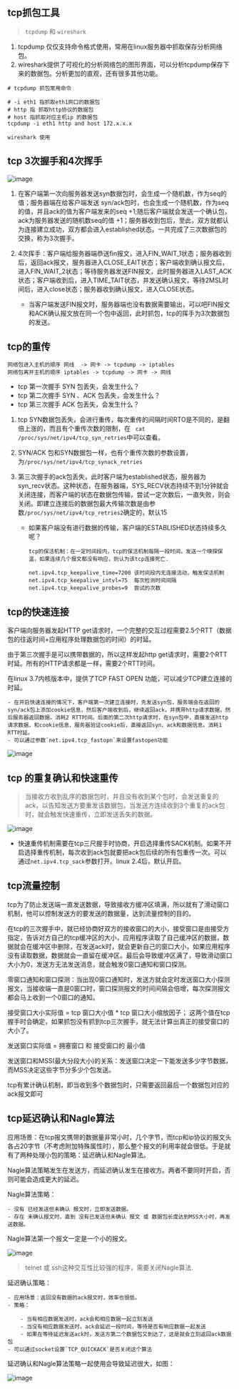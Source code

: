 
## tcp抓包工具

> `tcpdump` 和 `wireshark`

1. tcpdump 仅仅支持命令格式使用，常用在linux服务器中抓取保存分析网络包。
2. wireshark提供了可视化的分析网络包的图形界面，可以分析tcpdump保存下来的数据包。分析更加的直观，还有很多其他功能。

```
# tcpdump 抓包常用命令

# -i eth1 指抓取eth1网口的数据包
# http 指 抓取http协议的数据包
# host 指抓取对应主机ip 的数据包
tcpdump -i eth1 http and host 172.x.x.x 

```

```
wireshark 使用

```

## tcp 3次握手和4次挥手

![image](https://mmbiz.qpic.cn/mmbiz_png/J0g14CUwaZctmf3ObkESj41ayTbgy9q4qY22TbaYibfEM8jSqdribXBDHgkJQNo7dsj5S9l2VvL22N0w7ckI9tgQ/640?wx_fmt=png&tp=webp&wxfrom=5&wx_lazy=1&wx_co=1)

1. 在客户端第一次向服务器发送syn数据包时，会生成一个随机数，作为seq的值；服务器端在给客户端发送 syn/ack包时，也会生成一个随机数，作为seq的值，并且ack的值为客户端发来的seq +1;随后客户端就会发送一个确认包，ack为服务器发送的随机数seq的值 +1；服务器收到包后，至此，双方就都认为连接建立成功，双方都会进入established状态。一共完成了三次数据包的交换，称为3次握手。

2. 4次挥手：客户端给服务器端恭送fin报文，进入FIN_WAIT_1状态；服务器收到后，返回ack报文，服务器进入CLOSE_EAIT状态；客户端收到确认报文后，进入FIN_WAIT_2状态；等待服务器发送FIN报文，此时服务器进入LAST_ACK状态；客户端收到后，进入TIME_TAIT状态，并发送确认报文，等待2MSL时间后，进入close状态；服务器收到确认报文，进入CLOSE状态。

    - 当客户端发送FIN报文时，服务器端也没有数据需要输出，可以吧FIN报文和ACK确认报文放在同一个包中返回，此时抓包，tcp的挥手为3次数据包的发送。
    

## tcp的重传

```
网络包进入主机的顺序 网线  -> 网卡 -> tcpdump -> iptables
网络包离开主机的顺序 iptables -> tcpdump -> 网卡 -> 网线
```

- tcp 第一次握手 SYN 包丢失，会发生什么？
- tcp 第二次握手 SYN 、ACK 包丢失，会发生什么？
- tcp 第三次握手 ACK 包丢失，会发生什么？

1. tcp SYN数据包丢失，会进行重传，每次重传的间隔时间RTO是不同的，是翻倍上涨的，而且有个重传次数的限制，在 ` cat /proc/sys/net/ipv4/tcp_syn_retries`中可以查看。
 
2. SYN/ACK 包和SYN数据包一样，也有个重传次数的参数设置，为`/proc/sys/net/ipv4/tcp_synack_retries`

3. 第三次握手的ack包丢失，此时客户端为established状态，服务器为syn_recv状态。这种状态，在服务器端，SYS_RECV状态持续不到1分钟就会关闭连接，而客户端的状态在数据包传输，尝试一定次数后，一直失败，则会关闭。即建立连接后的数据包最大传输次数是由参数`/proc/sys/net/ipv4/tcp_retries2`确定的，默认15

    - 如果客户端没有进行数据的传输，客户端的ESTABLISHED状态持续多久呢？
        
        ```
        tcp的保活机制：在一定时间段内，tcp的保活机制每隔一段时间，发送一个嗅探保温，如果连续几个报文都没有响应，则认为该tcp连接死亡.
        
        net.ipv4.tcp_keepalive_time=7200 该时间段内无连接活动，触发保活机制
        net.ipv4.tcp_keepalive_intvl=75  每次检测时间间隔
        net.ipv4.tcp_keepalive_probes=9  尝试的次数
        
        ```


## tcp的快速连接

客户端向服务器发起HTTP get请求时，一个完整的交互过程需要2.5个RTT（数据包的往返时间+应用程序处理数据包的时间）的时延。

由于第三次握手是可以携带数据的，所以这样发起http get请求时，需要2个RTT时延。所有的HTTP请求都是一样，需要2个RTT时间。


在linux 3.7内核版本中，提供了TCP FAST OPEN 功能，可以减少TCP建立连接的时延。

    - 在开启快速连接的情况下，客户端第一次建立连接时，先发送syn包，服务端会在返回的syn/ack包上添加cookie信息，然后客户端收到后，继续返回ack，并携带http请求数据，然后服务器返回数据。消耗2 RTT时间。后面的第二次http请求时，在syn包中，直接发送http 请求数据，和cookie信息，服务器验证cookie后，直接返回syn、ack和数据信息。消耗1 RTT时延。
    - 可以通过参数`net.ipv4.tcp_fastopn`来设置fastopen功能
    
![image](https://mmbiz.qpic.cn/mmbiz_png/J0g14CUwaZctmf3ObkESj41ayTbgy9q4jPl9JahGicerp3A4tdQdQffuHXfRIovRK0UC3LmoicISkF3TBrXq75LQ/640?wx_fmt=png&tp=webp&wxfrom=5&wx_lazy=1&wx_co=1)
    
    
    
    
    



## tcp 的重复确认和快速重传

> 当接收方收到乱序的数据包时，并且没有收到某个包时，会发送重复的ack，以告知发送方要重发该数据包，当发送方连续收到3个重复的ack包时，就会触发快速重传，立即发送丢失的数据。


![image](https://mmbiz.qpic.cn/mmbiz_png/J0g14CUwaZctmf3ObkESj41ayTbgy9q4VGzYwgFSHBts9GC74Y92B4QzribnTVMrQrAAvZRMRyE1iayC1Gp4eebQ/640?wx_fmt=png&tp=webp&wxfrom=5&wx_lazy=1&wx_co=1)

- 快速重传机制需要在tcp三尺握手时协商，开启选择重传SACK机制。如果不开启选择重传机制，每次收到ack包就要把ack包后续的所有包重传一次。可以通过`net.ipv4.tcp_sack`参数打开。linux 2.4后，默认开启。


 ## tcp流量控制
 
 tcp为了防止发送端一直发送数据，导致接收方缓冲区填满，所以就有了滑动窗口机制，他可以控制发送方的要发送的数据量，达到流量控制的目的。
 
 在tcp的三次握手中，就已经协商好双方的接收窗口的大小，接受窗口是由接受方指定，告诉对方自己的tcp缓冲区的大小，应用程序读取了自己缓冲区的数据，数据就会在缓冲区中删除，在发送ack时，就会更新自己的窗口大小，如果应用程序没有读取数据，数据就会一直留在缓冲区。最后会导致缓冲区满了，导致滑动窗口大小为0，发送方无法发送消息，就会触发0窗口通知和窗口探测。
 
 零窗口通知和窗口探测：当出现0窗口通知时，发送方就会定时发送窗口大小探测报文，当接收端一直是0窗口时，窗口探测报文的时间间隔会倍增，每次探测报文都会马上收到一个0窗口的通知。
 
 接受窗口大小实际值 =  tcp 窗口大小值 * tcp 窗口大小缩放因子； 这两个值在tcp握手时会确定，如果抓包没有抓到tcp三次握手，就无法计算出真正的接受窗口的大小了。
 
 
 发送窗口实际值 = 拥塞窗口 和 接受窗口的 最小值
 
 发送窗口和MSS(最大分段大小)的关系：发送窗口决定一下能发送多少字节数据，而MSS决定这些字节分多少个包发送。
 
 tcp有累计确认机制，即当收到多个数据包时，只需要返回最后一个数据包对应的ack报文即可
 
 
 ## tcp延迟确认和Nagle算法
 
 应用场景：在tcp报文携带的数据量非常小时，几个字节，而tcp和ip协议的报文头各占20字节（不考虑附加特殊属性时），那么整个报文的利用率就会很低。于是就有了两种处理小包的策略：延迟确认和Nagle算法。
 
 
 Nagle算法策略发生在发送方，而延迟确认发生在接收方。两者不要同时开启，否则可能会造成更大的延迟。
 
 
 Nagle算法策略：
    
    - 没有 已经发送但未确认 报文时，立即发送数据。
    - 存在 未确认报文时，直到 没有已发送但未确认 报文 或 数据包长度达到MSS大小时，再发送数据。
    
Nagle算法第一个报文一定是一个小的报文。


![image](https://mmbiz.qpic.cn/mmbiz_png/J0g14CUwaZctmf3ObkESj41ayTbgy9q4vBYd8ovMrvDnoel9KAmEPc11OyDVU204B11luT4mSsIzVRvaMBJjMg/640?wx_fmt=png&tp=webp&wxfrom=5&wx_lazy=1&wx_co=1)


> telnet 或 ssh这种交互性比较强的程序，需要关闭Nagle算法.


延迟确认策略：
    
    - 应用场景：返回没有数据的ack报文时，效率也很低。
    - 策略：
        
        - 当有相应数据发送时，ack会和相应数据一起立刻发送
        - 当没有相应数据发送时，ack会延迟一段时间，等待是否有响应数据一起发送
        - 如果在等待延迟发送ack时，发送方第二个数据包又到达了，这是就会立刻返回ack数据包
    - 可以通过socket设置`TCP_QUICKACK`是否关闭这个算法
    

延迟确认和Nagle算法策略一起使用会导致延迟很大，如图：

![image](https://mmbiz.qpic.cn/mmbiz_png/J0g14CUwaZctmf3ObkESj41ayTbgy9q4A1fkc0Glbtxs8mnk7pWIELckxG32TlZrjhHws66DWMic1L3gBCCZVTw/640?wx_fmt=png&tp=webp&wxfrom=5&wx_lazy=1&wx_co=1)

    










 





